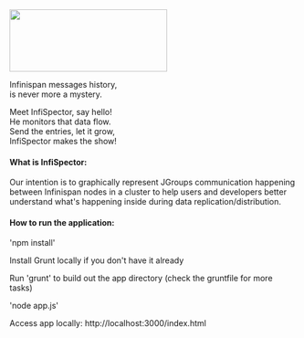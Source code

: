<img src="https://raw.githubusercontent.com/infinispan/infispector/master_angular2_backup/img/logo.jpg" width="276" height="109">

Infinispan messages history,<br/>
is never more a mystery.<br/>

Meet InfiSpector, say hello!<br/>
He monitors that data flow.<br/>
Send the entries, let it grow,<br/>
InfiSpector makes the show!

#### What is InfiSpector:

Our intention is to graphically represent JGroups communication
happening between Infinispan nodes in a cluster to help users and developers
better understand what's happening inside during data replication/distribution.

#### How to run the application:

'npm install'

Install Grunt locally if you don't have it already

Run 'grunt' to build out the app directory (check the gruntfile for more tasks)

'node app.js'

Access app locally: http://localhost:3000/index.html